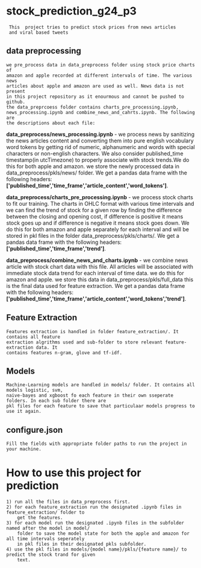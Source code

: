 # stock_prediction_g24_p3
     This  project tries to predict stock prices from news articles 
     and viral based tweets

## data preprocessing
    we pre_process data in data_preprocess folder using stock price charts of
    amazon and apple recorded at different intervals of time. The various news 
    articles about apple and amazon are used as well. News data is not present 
    in this project repository as it enourmous and cannot be pushed to github.
    the data_preprcoess folder contains charts_pre_processing.ipynb,
    news_processing.ipynb and combine_news_and_cahrts.ipynb. The following are
    the descriptions about each file:
    
**data_preprocess/news_processing.ipynb** - we process news by sanitizing the news articles 
    content and converting them into pure english vocabulary word tokens by
    getting rid of numeric, alphanumeric and words with special characters or
    non-english characters. We also consider published_time timestamp(in utcTimezone) 
    to properly associate with stock trends.We do this for both apple and amazon. we store 
    the newly processed data in data_preprocess/pkls/news/ folder. We get a pandas data frame 
    with the following headers:
    **['published_time','time_frame','article_content','word_tokens']**.

**data_preprocess/charts_pre_processing.ipynb** - we process stock charts to fit our training.
    The charts in OHLC format with various time intervals and we can find the trend of stock for 
    a given row by finding the  difference between the closing and opening cost, if difference 
    is positive it means stock goes up  and if difference is negative it means stock goes down. 
    We do this for both amazon and apple separately for each interval and will be stored in pkl files
    in the  folder  data_preprocess/pkls/charts/. We get a pandas data frame with the following headers:
    **['published_time','time_frame','trend']**.

**data_preprocess/combine_news_and_charts.ipynb** - we combine news article with stock chart data with this file.
    All articles will be associated with immediate stock data trend for each interval of time data. we do this for 
    amazon and apple. we store this data in  data_preprocess/pkls/full_data this is the final data used for feature 
    extraction. We get a pandas data frame with the following headers:
    **['published_time','time_frame','article_content','word_tokens','trend']**.

## Feature Extraction
    Features extraction is handled in folder feature_extraction/. It contains all feature 
    extraction algrithms used and sub-folder to store relevant feature-extraction data. It
    contains features n-gram, glove and tf-idf.

## Models
    Machine-Learning models are handled in models/ folder. It contains all models logistic, svm,
    naive-bayes and xgboost fo each feature in their own sseperate folders. In each sub folder there are
    pkl files for each feature to save that particulaar models progress to use it again.

## configure.json
    Fill the fields with appropriate folder paths to run the project in your machine.

# How to use this project for prediction
    1) run all the files in data_preprocess first.
    2) for each feature_extraction run the designated .ipynb files in feature_extraction/ folder to
        get the features.
    3) for each model run the designated .ipynb files in the subfolder named after the model in model/
        folder to save the model state for both the apple and amazon for all time intervals seperately
        in pkl files in their designated pkls subfolder.
    4) use the pkl files in models/{model name}/pkls/{feature name}/ to predict the stock trand for given
        text.


